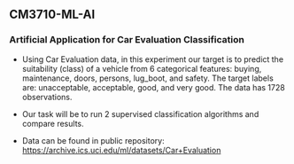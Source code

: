 ## CM3710-ML-AI
### Artificial Application for Car Evaluation Classification
* Using Car Evaluation data, in this experiment our target is to predict the suitability (class) of a vehicle from 6 categorical features: buying, maintenance, doors, persons, lug_boot, and safety. The target labels are: unacceptable, acceptable, good, and very good. The data has 1728 observations. 

* Our task will be to run 2 supervised classification algorithms and compare results.

* Data can be found in public repository: https://archive.ics.uci.edu/ml/datasets/Car+Evaluation
